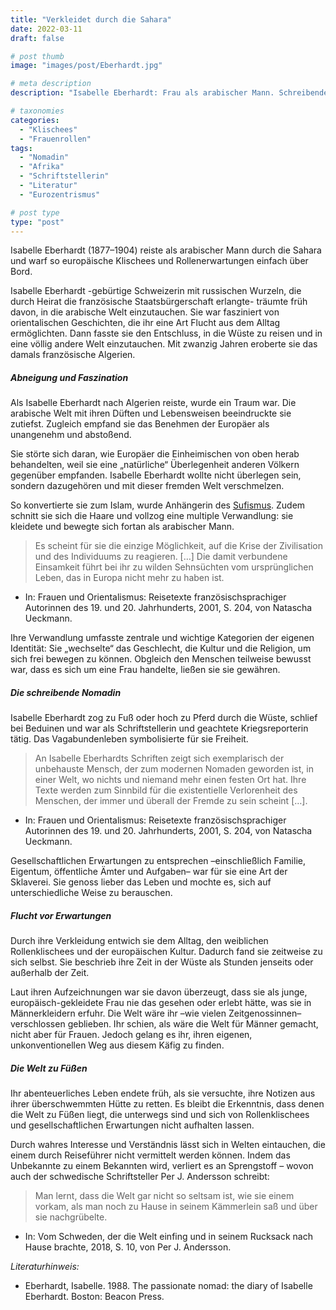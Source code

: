 ```yaml
---
title: "Verkleidet durch die Sahara"
date: 2022-03-11
draft: false

# post thumb
image: "images/post/Eberhardt.jpg"

# meta description
description: "Isabelle Eberhardt: Frau als arabischer Mann. Schreibende Nomadin. Flucht vor Konventionen. Kritik an Eurozentrismus."

# taxonomies
categories:
  - "Klischees"
  - "Frauenrollen"
tags:
  - "Nomadin"
  - "Afrika"
  - "Schriftstellerin"
  - "Literatur"
  - "Eurozentrismus"

# post type
type: "post"
---
```


Isabelle Eberhardt (1877–1904) reiste als arabischer Mann durch die Sahara und warf so europäische Klischees und Rollenerwartungen einfach über Bord.


Isabelle Eberhardt -gebürtige Schweizerin mit russischen Wurzeln, die durch Heirat die französische Staatsbürgerschaft erlangte- träumte früh davon, in die arabische Welt einzutauchen. Sie war fasziniert von orientalischen Geschichten, die ihr eine Art Flucht aus dem Alltag ermöglichten. Dann fasste sie den Entschluss, in die Wüste zu reisen und in eine völlig andere Welt einzutauchen. Mit zwanzig Jahren eroberte sie das damals französische Algerien.

##### Abneigung und Faszination

Als Isabelle Eberhardt nach Algerien reiste, wurde ein Traum war. Die arabische Welt mit ihren Düften und Lebensweisen beeindruckte sie zutiefst. Zugleich empfand sie das Benehmen der Europäer als unangenehm und abstoßend. 

Sie störte sich daran, wie Europäer die Einheimischen von oben herab behandelten, weil sie eine „natürliche“ Überlegenheit anderen Völkern gegenüber empfanden. Isabelle Eberhardt wollte nicht überlegen sein, sondern dazugehören und mit dieser fremden Welt verschmelzen. 

So konvertierte sie zum Islam, wurde Anhängerin des [Sufismus](https://www.zeit.de/gesellschaft/zeitgeschehen/2017-01/sufismus-islam-mystik-fundamentalismus). Zudem schnitt sie sich die Haare und vollzog eine multiple Verwandlung: sie kleidete und bewegte sich fortan als arabischer Mann.

>Es scheint für sie die einzige Möglichkeit, auf die Krise der Zivilisation und des Individuums zu reagieren. […] Die damit verbundene Einsamkeit führt bei ihr zu wilden Sehnsüchten vom ursprünglichen Leben, das in Europa nicht mehr zu haben ist.

- In: Frauen und Orientalismus: Reisetexte französischsprachiger Autorinnen des 19. und 20. Jahrhunderts, 2001, S. 204, von Natascha Ueckmann.

Ihre Verwandlung umfasste zentrale und wichtige Kategorien der eigenen Identität: Sie „wechselte“ das Geschlecht, die Kultur und die Religion, um sich frei bewegen zu können. Obgleich den Menschen teilweise bewusst war, dass es sich um eine Frau handelte, ließen sie sie gewähren.

##### Die schreibende Nomadin

Isabelle Eberhardt zog zu Fuß oder hoch zu Pferd durch die Wüste, schlief bei Beduinen und war als Schriftstellerin und geachtete Kriegsreporterin tätig. Das Vagabundenleben symbolisierte für sie Freiheit. 

>An Isabelle Eberhardts Schriften zeigt sich exemplarisch der unbehauste Mensch, der zum modernen Nomaden geworden ist, in einer Welt, wo nichts und niemand mehr einen festen Ort hat. Ihre Texte werden zum Sinnbild für die existentielle Verlorenheit des Menschen, der immer und überall der Fremde zu sein scheint […].

- In: Frauen und Orientalismus: Reisetexte französischsprachiger Autorinnen des 19. und 20. Jahrhunderts, 2001, S. 204, von Natascha Ueckmann.

Gesellschaftlichen Erwartungen zu entsprechen –einschließlich Familie, Eigentum, öffentliche Ämter und Aufgaben– war für sie eine Art der Sklaverei. Sie genoss lieber das Leben und mochte es, sich auf unterschiedliche Weise zu berauschen.

##### Flucht vor Erwartungen

Durch ihre Verkleidung entwich sie dem Alltag, den weiblichen Rollenklischees und der europäischen Kultur. Dadurch fand sie zeitweise zu sich selbst. Sie beschrieb ihre Zeit in der Wüste als Stunden jenseits oder außerhalb der Zeit. 

Laut ihren Aufzeichnungen war sie davon überzeugt, dass sie als junge, europäisch-gekleidete Frau nie das gesehen oder erlebt hätte, was sie in Männerkleidern erfuhr. Die Welt wäre ihr –wie vielen Zeitgenossinnen– verschlossen geblieben. Ihr schien, als wäre die Welt für Männer gemacht, nicht aber für Frauen. Jedoch gelang es ihr, ihren eigenen, unkonventionellen Weg aus diesem Käfig zu finden.

##### Die Welt zu Füßen

Ihr abenteuerliches Leben endete früh, als sie versuchte, ihre Notizen aus ihrer überschwemmten Hütte zu retten. Es bleibt die Erkenntnis, dass denen die Welt zu Füßen liegt, die unterwegs sind und sich von Rollenklischees und gesellschaftlichen Erwartungen nicht aufhalten lassen. 

Durch wahres Interesse und Verständnis lässt sich in Welten eintauchen, die einem durch Reiseführer nicht vermittelt werden können. Indem das Unbekannte zu einem Bekannten wird, verliert es an Sprengstoff – wovon auch der schwedische Schriftsteller Per J. Andersson schreibt:
>Man lernt, dass die Welt gar nicht so seltsam ist, wie sie einem vorkam, als man noch zu Hause in seinem Kämmerlein saß und über sie nachgrübelte. 

- In: Vom Schweden, der die Welt einfing und in seinem Rucksack nach Hause brachte, 2018, S. 10, von Per J. Andersson.

*Literaturhinweis:*
- Eberhardt, Isabelle. 1988. The passionate nomad: the diary of Isabelle Eberhardt. Boston: Beacon Press.
